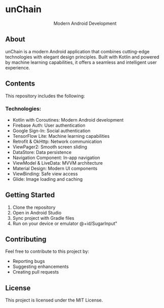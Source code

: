 # unChain 

<div align="center">

 Modern Android Development 

</div>

## About

unChain is a modern Android application that combines cutting-edge technologies with elegant design principles. Built with Kotlin and powered by machine learning capabilities, it offers a seamless and intelligent user experience.

## Contents

This repository includes the following:

### Technologies:
- Kotlin with Coroutines: Modern Android development
- Firebase Auth: User authentication
- Google Sign-In: Social authentication
- TensorFlow Lite: Machine learning capabilities
- Retrofit & OkHttp: Network communication
- ViewPager2: Smooth screen sliding
- DataStore: Data persistence
- Navigation Component: In-app navigation
- ViewModel & LiveData: MVVM architecture
- Material Design: Modern UI components
- ViewBinding: Safe view access
- Glide: Image loading and caching

## Getting Started

1. Clone the repository
2. Open in Android Studio
3. Sync project with Gradle files
4. Run on your device or emulator
@+id/SugarInput"

## Contributing

Feel free to contribute to this project by:
- Reporting bugs
- Suggesting enhancements
- Creating pull requests

## License

This project is licensed under the MIT License.
